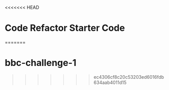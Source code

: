 <<<<<<< HEAD
# Code Refactor Starter Code
=======
# bbc-challenge-1
>>>>>>> ec4306cf8c20c53203ed6016fdb634aab4011d15
